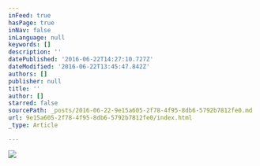 ```yaml
---
inFeed: true
hasPage: true
inNav: false
inLanguage: null
keywords: []
description: ''
datePublished: '2016-06-22T14:27:10.727Z'
dateModified: '2016-06-22T13:45:47.842Z'
authors: []
publisher: null
title: ''
author: []
starred: false
sourcePath: _posts/2016-06-22-9e15a605-2f78-4f95-8db6-5792b7812fe0.md
url: 9e15a605-2f78-4f95-8db6-5792b7812fe0/index.html
_type: Article

---
```

![](https://the-grid-user-content.s3-us-west-2.amazonaws.com/c71ee6a6-98e8-492a-847e-fc54467caa04.jpg)